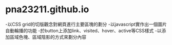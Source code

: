 # pna23211.github.io
-以CSS grid的切版觀念對網頁進行主要區塊的劃分
-以javascript實作出一個圖片自動輪播的功能
-於button上添加link、visited、hover、active等CSS樣式
-以添加區域色塊、區域陰影的方式來劃分內容

